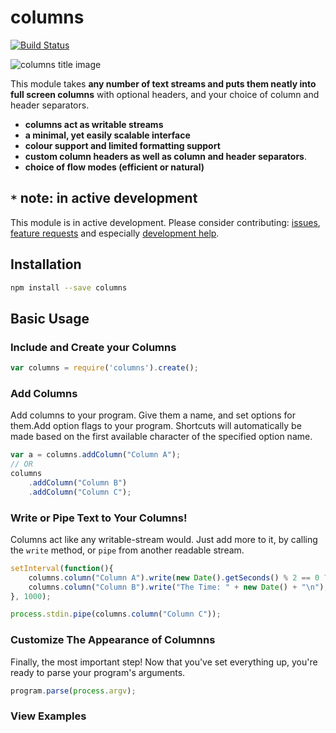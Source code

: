 # columns
[![Build Status](https://travis-ci.org/arjunmehta/node-protogram.svg?branch=master)](https://travis-ci.org/arjunmehta/node-columns)

![columns title image](https://raw.githubusercontent.com/arjunmehta/node-columns/image/image/cover.png)

This module takes **any number of text streams and puts them neatly into full screen columns** with optional headers, and your choice of column and header separators.

- **columns act as writable streams**
- **a minimal, yet easily scalable interface**
- **colour support and limited formatting support**
- **custom column headers as well as column and header separators**.
- **choice of flow modes (efficient or natural)**


## `*` note: in active development
This module is in active development. Please consider contributing: [issues](), [feature requests]() and especially [development help]().

## Installation
```bash
npm install --save columns
```


## Basic Usage

### Include and Create your Columns

```javascript
var columns = require('columns').create();
```

### Add Columns
Add columns to your program. Give them a name, and set options for them.Add option flags to your program. Shortcuts will automatically be made based on the first available character of the specified option name.

```javascript
var a = columns.addColumn("Column A");
// OR
columns
    .addColumn("Column B")
    .addColumn("Column C");
```

### Write or Pipe Text to Your Columns!

Columns act like any writable-stream would. Just add more to it, by calling the `write` method, or `pipe` from another readable stream.

```javascript
setInterval(function(){
    columns.column("Column A").write(new Date().getSeconds() % 2 == 0 ? "TICK\n" : "TOCK\n");
    columns.column("Column B").write("The Time: " + new Date() + "\n");    
}, 1000);

process.stdin.pipe(columns.column("Column C"));
```

### Customize The Appearance of Columnns

Finally, the most important step! Now that you've set everything up, you're ready to parse your program's arguments.

```javascript
program.parse(process.argv);
```

### View Examples


